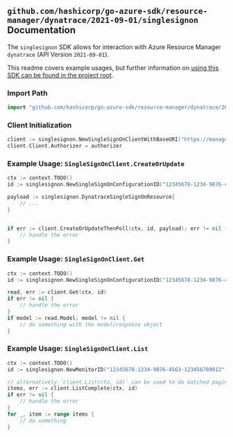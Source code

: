 
## `github.com/hashicorp/go-azure-sdk/resource-manager/dynatrace/2021-09-01/singlesignon` Documentation

The `singlesignon` SDK allows for interaction with Azure Resource Manager `dynatrace` (API Version `2021-09-01`).

This readme covers example usages, but further information on [using this SDK can be found in the project root](https://github.com/hashicorp/go-azure-sdk/tree/main/docs).

### Import Path

```go
import "github.com/hashicorp/go-azure-sdk/resource-manager/dynatrace/2021-09-01/singlesignon"
```


### Client Initialization

```go
client := singlesignon.NewSingleSignOnClientWithBaseURI("https://management.azure.com")
client.Client.Authorizer = authorizer
```


### Example Usage: `SingleSignOnClient.CreateOrUpdate`

```go
ctx := context.TODO()
id := singlesignon.NewSingleSignOnConfigurationID("12345678-1234-9876-4563-123456789012", "example-resource-group", "monitorName", "singleSignOnConfigurationName")

payload := singlesignon.DynatraceSingleSignOnResource{
	// ...
}


if err := client.CreateOrUpdateThenPoll(ctx, id, payload); err != nil {
	// handle the error
}
```


### Example Usage: `SingleSignOnClient.Get`

```go
ctx := context.TODO()
id := singlesignon.NewSingleSignOnConfigurationID("12345678-1234-9876-4563-123456789012", "example-resource-group", "monitorName", "singleSignOnConfigurationName")

read, err := client.Get(ctx, id)
if err != nil {
	// handle the error
}
if model := read.Model; model != nil {
	// do something with the model/response object
}
```


### Example Usage: `SingleSignOnClient.List`

```go
ctx := context.TODO()
id := singlesignon.NewMonitorID("12345678-1234-9876-4563-123456789012", "example-resource-group", "monitorName")

// alternatively `client.List(ctx, id)` can be used to do batched pagination
items, err := client.ListComplete(ctx, id)
if err != nil {
	// handle the error
}
for _, item := range items {
	// do something
}
```
